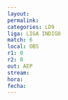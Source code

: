 ```yaml
---
layout: 
permalink: 
categories: LD9
liga: LIGA INDIGO
match: 6
local: OBS
r1: 0
r2: 0
out: AEP
stream: 
hora: 
fecha:
---
```

